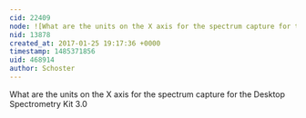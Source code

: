 ```yaml
---
cid: 22409
node: ![What are the units on the X axis for the spectrum capture for the Desktop Spectrometry Kit 3.0](../notes/Schoster/01-25-2017/what-are-the-units-on-the-x-axis-for-the-spectrum-capture-for-the-desktop-spectrometry-kit-3-0)
nid: 13878
created_at: 2017-01-25 19:17:36 +0000
timestamp: 1485371856
uid: 468914
author: Schoster
---
```


What are the units on the X axis for the spectrum capture for the Desktop Spectrometry Kit 3.0